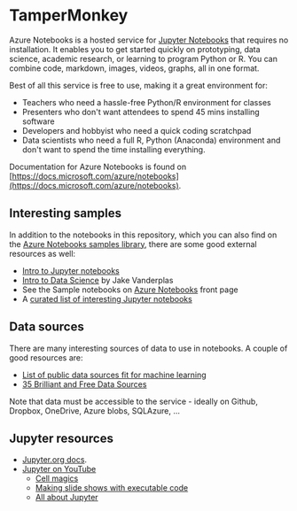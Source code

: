 # TamperMonkey

Azure Notebooks is a hosted service for [Jupyter Notebooks](#jupyter) that requires no installation. It enables you to get started quickly on prototyping, data science, academic research, or learning to program Python or R. You can combine code, markdown, images, videos, graphs, all in one format.

Best of all this service is free to use, making it a great environment for:

- Teachers who need a hassle-free Python/R environment for classes
- Presenters who don't want attendees to spend 45 mins installing software
- Developers and hobbyist who need a quick coding scratchpad
- Data scientists who need a full R, Python (Anaconda) environment and don't want to spend the time installing everything.

Documentation for Azure Notebooks is found on [https://docs.microsoft.com/azure/notebooks](https://docs.microsoft.com/azure/notebooks).

## Interesting samples

In addition to the notebooks in this repository, which you can also find on the [Azure Notebooks samples library](https://notebooks.azure.com/microsoft/libraries), there are some good external resources as well:

- [Intro to Jupyter notebooks](http://nbviewer.jupyter.org/github/jupyter/notebook/blob/master/docs/source/examples/Notebook/Notebook%20Basics.ipynb)
- [Intro to Data Science](https://github.com/jakevdp/PythonDataScienceHandbook/tree/master/code_listings) by Jake Vanderplas
- See the Sample notebooks on [Azure Notebooks](https://notebooks.azure.com/#sample-redirect) front page
- A [curated list of interesting Jupyter notebooks](https://github.com/ipython/ipython/wiki/A-gallery-of-interesting-IPython-Notebooks)

## Data sources

There are many interesting sources of data to use in notebooks. A couple of good resources are:

- [List of public data sources fit for machine learning](https://blog.bigml.com/list-of-public-data-sources-fit-for-machine-learning/)
- [35 Brilliant and Free Data Sources](http://www.forbes.com/sites/bernardmarr/2016/02/12/big-data-35-brilliant-and-free-data-sources-for-2016/#469939567961)

Note that data must be accessible to the service - ideally on Github, Dropbox, OneDrive, Azure blobs, SQLAzure, ...

## Jupyter resources

- [Jupyter.org docs](http://jupyter.org).
- [Jupyter on YouTube](https://www.youtube.com/results?search_query=jupyter+notebook+tutorial)  
  - [Cell magics](https://youtu.be/zxkdO07L29Q)
  - [Making slide shows with executable code](https://youtu.be/EOpcxy0RA1A)
  - [All about Jupyter](https://www.youtube.com/watch?v=GMKZD1Ohlzk)
